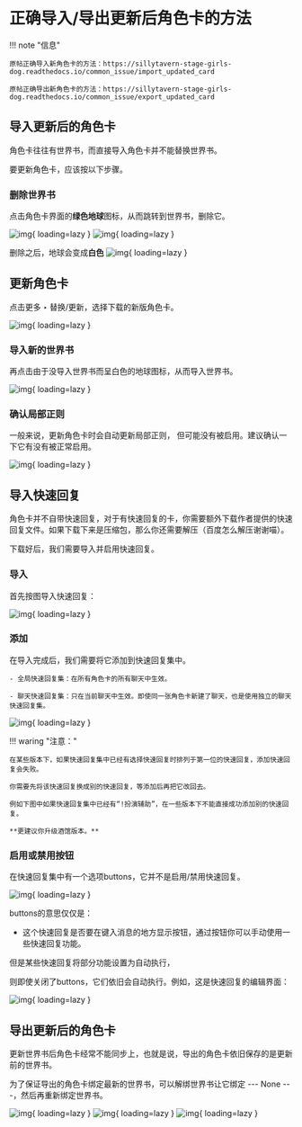 # 正确导入/导出更新后角色卡的方法

!!! note "信息"

	原帖正确导入新角色卡的方法：https://sillytavern-stage-girls-dog.readthedocs.io/common_issue/import_updated_card

	原帖正确导出新角色卡的方法：https://sillytavern-stage-girls-dog.readthedocs.io/common_issue/export_updated_card

## 导入更新后的角色卡
角色卡往往有世界书，而直接导入角色卡并不能替换世界书。

要更新角色卡，应该按以下步骤。

### 删除世界书

点击角色卡界面的**绿色地球**图标，从而跳转到世界书，删除它。

![img](char/1.jpeg){ loading=lazy }
![img](char/2.jpeg){ loading=lazy }

删除之后，地球会变成**白色**
![img](char/3.jpeg){ loading=lazy }

## 更新角色卡

点击更多 ‣ 替换/更新，选择下载的新版角色卡。

![img](char/4.jpeg){ loading=lazy }

### 导入新的世界书

再点击由于没导入世界书而呈白色的地球图标，从而导入世界书。

![img](char/5.jpeg){ loading=lazy }

### 确认局部正则

一般来说，更新角色卡时会自动更新局部正则，
但可能没有被启用。建议确认一下它有没有被正常启用。

![img](char/6.jpeg){ loading=lazy }

## 导入快速回复

角色卡并不自带快速回复，对于有快速回复的卡，你需要额外下载作者提供的快速回复文件。如果下载下来是压缩包，那么你还需要解压（百度怎么解压谢谢喵）。

下载好后，我们需要导入并启用快速回复。

### 导入

首先按图导入快速回复：

![img](char/7.jpeg){ loading=lazy }

### 添加

在导入完成后，我们需要将它添加到快速回复集中。

	- 全局快速回复集：在所有角色卡的所有聊天中生效。

	- 聊天快速回复集：只在当前聊天中生效。即使同一张角色卡新建了聊天，也是使用独立的聊天快速回复集。

![img](char/8.jpeg){ loading=lazy }

!!! waring "注意："

	在某些版本下，如果快速回复集中已经有选择快速回复时排列于第一位的快速回复，添加快速回复会失败。

	你需要先将该快速回复换成别的快速回复，等添加后再把它改回去。

	例如下图中如果快速回复集中已经有“!扮演辅助”，在一些版本下不能直接成功添加别的快速回复。

	**更建议你升级酒馆版本。**

### 启用或禁用按钮

在快速回复集中有一个选项buttons，它并不是启用/禁用快速回复。

![img](char/9.jpeg){ loading=lazy }

buttons的意思仅仅是：

- 这个快速回复是否要在键入消息的地方显示按钮，通过按钮你可以手动使用一些快速回复功能。

但是某些快速回复将部分功能设置为自动执行，

则即使关闭了buttons，它们依旧会自动执行。例如，这是快速回复的编辑界面：

![img](char/10.jpeg){ loading=lazy }

## 导出更新后的角色卡

更新世界书后角色卡经常不能同步上，也就是说，导出的角色卡依旧保存的是更新前的世界书。

为了保证导出的角色卡绑定最新的世界书，可以解绑世界书让它绑定 --- None ---，然后再重新绑定世界书。

![img](char/11.jpeg){ loading=lazy }
![img](char/12.jpeg){ loading=lazy }
![img](char/13.jpeg){ loading=lazy }


